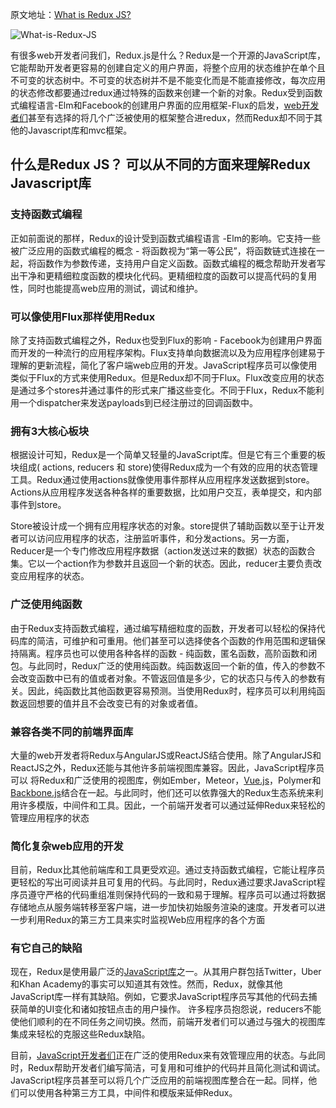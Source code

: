 原文地址：[What is Redux JS?](https://www.mindfiresolutions.com/blog/2018/04/what-is-redux-js/)  

![What-is-Redux-JS](https://www.mindfiresolutions.com/blog/wp-content/uploads/What-is-Redux-JS.jpg)

有很多web开发者问我们，Redux.js是什么？Redux是一个开源的JavaScript库，它能帮助开发者更容易的创建自定义的用户界面，将整个应用的状态维护在单个且不可变的状态树中。不可变的状态树并不是不能变化而是不能直接修改，每次应用的状态修改都要通过redux通过特殊的函数来创建一个新的对象。Redux受到函数式编程语言-Elm和Facebook的创建用户界面的应用框架-Flux的启发，[web开发者们](http://www.mindfiresolutions.com/web.htm)甚至有选择的将几个广泛被使用的框架整合进redux，然而Redux却不同于其他的Javascript库和mvc框架。

## 什么是Redux JS？ 可以从不同的方面来理解Redux Javascript库

### 支持函数式编程    
正如前面说的那样，Redux的设计受到函数式编程语言 -Elm的影响。它支持一些被广泛应用的函数式编程的概念 - 将函数视为“第一等公民”，将函数链式连接在一起，将函数作为参数传递，支持用户自定义函数。函数式编程的概念帮助开发者写出干净和更精细粒度函数的模块化代码。更精细粒度的函数可以提高代码的复用性，同时也能提高web应用的测试，调试和维护。

### 可以像使用Flux那样使用Redux  
除了支持函数式编程之外，Redux也受到Flux的影响 - Facebook为创建用户界面而开发的一种流行的应用程序架构。Flux支持单向数据流以及为应用程序创建易于理解的更新流程，简化了客户端web应用的开发。JavaScript程序员可以像使用类似于Flux的方式来使用Redux。但是Redux却不同于Flux。Flux改变应用的状态是通过多个stores并通过事件的形式来广播这些变化。不同于Flux，Redux不能利用一个dispatcher来发送payloads到已经注册过的回调函数中。

###  拥有3大核心板块  
根据设计可知，Redux是一个简单又轻量的JavaScript库。但是它有三个重要的板块组成( actions, reducers 和 store)使得Redux成为一个有效的应用的状态管理工具。Redux通过使用actions就像使用事件那样从应用程序发送数据到store。Actions从应用程序发送各种各样的重要数据，比如用户交互，表单提交，和内部事件到store。

Store被设计成一个拥有应用程序状态的对象。store提供了辅助函数以至于让开发者可以访问应用程序的状态，注册监听事件，和分发actions。另一方面，Reducer是一个专门修改应用程序数据（action发送过来的数据）状态的函数合集。它以一个action作为参数并且返回一个新的状态。因此，reducer主要负责改变应用程序的状态。

### 广泛使用纯函数  
由于Redux支持函数式编程，通过编写精细粒度的函数，开发者可以轻松的保持代码库的简洁，可维护和可重用。他们甚至可以选择使各个函数的作用范围和逻辑保持隔离。程序员也可以使用各种各样的函数 - 纯函数，匿名函数，高阶函数和闭包。与此同时，Redux广泛的使用纯函数。纯函数返回一个新的值，传入的参数不会改变函数中已有的值或者对象。不管返回值是多少，它的状态只与传入的参数有关。因此，纯函数比其他函数更容易预测。当使用Redux时，程序员可以利用纯函数返回想要的值并且不会改变已有的对象或者值。

### 兼容各类不同的前端界面库  
大量的web开发者将Redux与AngularJS或ReactJS结合使用。除了AngularJS和ReactJS之外，Redux还能与其他许多前端视图库兼容。因此，JavaScript程序员可以
将Redux和广泛使用的视图库，例如Ember，Meteor，[Vue.js](https://www.evernote.com/shard/s603/sh/b66b62a0-8216-40f4-8300-e1bcf00c15a8/081a19f7a78b07908e106acd542adf15)，Polymer和[Backbone.js](https://mindfiresolutions.tumblr.com/post/160691286879/backbonejs-features-every-web-developers-should)结合在一起。与此同时，他们还可以依靠强大的Redux生态系统来利用许多模版，中间件和工具。因此，一个前端开发者可以通过延伸Redux来轻松的管理应用程序的状态

### 简化复杂web应用的开发
目前，Redux比其他前端库和工具更受欢迎。通过支持函数式编程，它能让程序员更轻松的写出可阅读并且可复用的代码。与此同时，Redux通过要求JavaScript程序员遵守严格的代码重组准则保持代码的一致和易于理解。程序员可以通过将数据存储地点从服务端转移至客户端，进一步加快初始服务渲染的速度。开发者可以进一步利用Redux的第三方工具来实时监视Web应用程序的各个方面

### 有它自己的缺陷  
现在，Redux是使用最广泛的[JavaScript库](https://mindfiresolutions.tumblr.com/post/161994944229/7-new-javascript-libraries-that-web-developers)之一。从其用户群包括Twitter，Uber和Khan Academy的事实可以知道其有效性。然而，Redux，就像其他JavaScript库一样有其缺陷。例如，它要求JavaScript程序员写其他的代码去捕获简单的UI变化和诸如按钮点击的用户操作。
许多程序员抱怨说，reducers不能使他们顺利的在不同任务之间切换。然而，前端开发者们可以通过与强大的视图库集成来轻松的克服这些Redux缺陷。

目前，[JavaScript开发者们](http://www.mindfiresolutions.com/Offshore-Javascript-AJAX-Development-India.htm)正在广泛的使用Redux来有效管理应用的状态。与此同时，Redux帮助开发者们编写简洁，可复用和可维护的代码并且简化测试和调试。JavaScript程序员甚至可以将几个广泛应用的前端视图库整合在一起。同样，他们可以使用各种第三方工具，中间件和模版来延伸Redux。